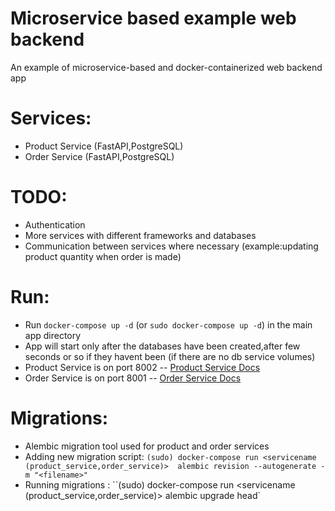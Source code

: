 # Microservice based example web backend
An example of microservice-based and docker-containerized web backend app

# Services:
  - Product Service (FastAPI,PostgreSQL)
  - Order Service (FastAPI,PostgreSQL)
# TODO:
  - Authentication
  - More services with different frameworks and databases
  - Communication between services where necessary (example:updating product quantity when order is made)
# Run:
  - Run `docker-compose up -d` (or `sudo docker-compose up -d`) in the main app directory
  - App will start only after the databases have been created,after few seconds or so if they havent been (if there are no db service volumes)
  - Product Service is on port 8002 -- [Product Service Docs](http://localhost:8002/docs)
  - Order Service is on port 8001 -- [Order Service Docs](http://localhost:8001/docs)
 # Migrations:
  - Alembic migration tool used for product and order services
  - Adding new migration script: `(sudo) docker-compose run <servicename (product_service,order_service)>  alembic revision --autogenerate -m "<filename>"`
  - Running migrations : ``(sudo) docker-compose run <servicename (product_service,order_service)>  alembic upgrade head`
